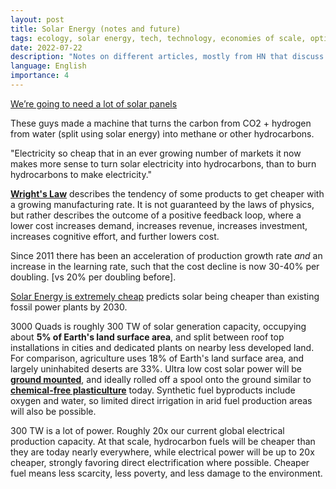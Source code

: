```yaml
---
layout: post
title: Solar Energy (notes and future)
tags: ecology, solar energy, tech, technology, economies of scale, optimism
date: 2022-07-22
description: "Notes on different articles, mostly from HN that discuss Solar Energy"
language: English
importance: 4
---
```


[We’re going to need a lot of solar panels](https://caseyhandmer.wordpress.com/2022/07/22/were-going-to-need-a-lot-of-solar-panels)

These guys made a machine that turns the carbon from CO2 + hydrogen from water (split using solar energy) into methane or other hydrocarbons.

"Electricity so cheap that in an ever growing number of markets it now makes more sense to turn solar electricity into hydrocarbons, than to burn hydrocarbons to make electricity."

**[Wright's Law](https://en.wikipedia.org/wiki/Experience_curve_effects)** describes the tendency of some products to get cheaper with a growing manufacturing rate. It is not guaranteed by the laws of physics, but rather describes the outcome of a positive feedback loop, where a lower cost increases demand, increases revenue, increases investment, increases cognitive effort, and further lowers cost.

Since 2011 there has been an acceleration of production growth rate *and* an increase in the learning rate, such that the cost decline is now 30-40% per doubling. [vs 20% per doubling before].

[Solar Energy is extremely cheap](https://rameznaam.com/2020/05/14/solars-future-is-insanely-cheap-2020/) predicts solar being cheaper than existing fossil power plants by 2030.

3000 Quads is roughly 300 TW of solar generation capacity, occupying about **5% of Earth's land surface area**, and split between roof top installations in cities and dedicated plants on nearby less developed land. For comparison, agriculture uses 18% of Earth's land surface area, and largely uninhabited deserts are 33%. Ultra low cost solar power will be **[ground mounted](https://www.erthos.com/)**, and ideally rolled off a spool onto the ground similar to **[chemical-free plasticulture](https://en.wikipedia.org/wiki/Plasticulture)** today. Synthetic fuel byproducts include oxygen and water, so limited direct irrigation in arid fuel production areas will also be possible.

300 TW is a lot of power. Roughly 20x our current global electrical production capacity. At that scale, hydrocarbon fuels will be cheaper than they are today nearly everywhere, while electrical power will be up to 20x cheaper, strongly favoring direct electrification where possible. Cheaper fuel means less scarcity, less poverty, and less damage to the environment.